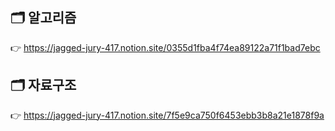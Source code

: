 
## 🗂 알고리즘 
👉 https://jagged-jury-417.notion.site/0355d1fba4f74ea89122a71f1bad7ebc

## 🗂 자료구조 
👉 https://jagged-jury-417.notion.site/7f5e9ca750f6453ebb3b8a21e1878f9a
